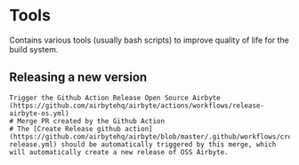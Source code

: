 # Tools

Contains various tools (usually bash scripts) to improve quality of life for the build system.

## Releasing a new version
```
Trigger the Github Action Release Open Source Airbyte (https://github.com/airbytehq/airbyte/actions/workflows/release-airbyte-os.yml)
# Merge PR created by the Github Action
# The [Create Release github action](https://github.com/airbytehq/airbyte/blob/master/.github/workflows/create-release.yml) should be automatically triggered by this merge, which will automatically create a new release of OSS Airbyte. 
```
